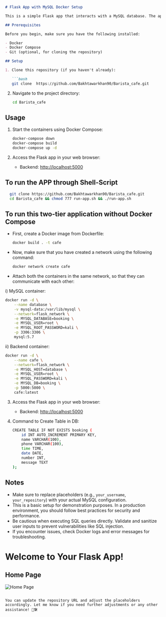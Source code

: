 ```markdown
# Flask App with MySQL Docker Setup

This is a simple Flask app that interacts with a MySQL database. The app allows users to submit booking information, which is then stored in the database.

## Prerequisites

Before you begin, make sure you have the following installed:

- Docker
- Docker Compose
- Git (optional, for cloning the repository)

## Setup

1. Clone this repository (if you haven't already):

   ```bash
   git clone  https://github.com/Bakhtawarkhan90/Barista_cafe.git 
   ```

2. Navigate to the project directory:

   ```bash
   cd Barista_cafe
   ```

## Usage

1. Start the containers using Docker Compose:

   ```bash
   docker-compose down
   docker-compose build
   docker-compose up -d
   ```

2. Access the Flask app in your web browser:

   - Backend: [http://localhost:5000](http://localhost:5000)

## To run the APP through Shell-Script 
 ```bash
   git clone https://github.com/Bakhtawarkhan90/Barista_cafe.git 
   cd Barista_cafe && chmod 777 run-app.sh && ./run-app.sh
   ```

## To run this two-tier application without Docker Compose

- First, create a Docker image from Dockerfile:

   ```bash
   docker build . -t cafe
   ```

- Now, make sure that you have created a network using the following command:

   ```bash
   docker network create cafe
   ```

- Attach both the containers in the same network, so that they can communicate with each other:

i) MySQL container:

   ```bash
   docker run -d \
       --name database \
       -v mysql-data:/var/lib/mysql \
       --network=flask_network \
       -e MYSQL_DATABASE=booking \
       -e MYSQL_USER=root \
       -e MYSQL_ROOT_PASSWORD=kali \
       -p 3306:3306 \
       mysql:5.7
   ```

ii) Backend container:

   ```bash
   docker run -d \
       --name cafe \
       --network=flask_network \
       -e MYSQL_HOST=database \
       -e MYSQL_USER=root \
       -e MYSQL_PASSWORD=kali \
       -e MYSQL_DB=booking \
       -p 5000:5000 \
       cafe:latest
   ```

3. Access the Flask app in your web browser:

   - Backend: [http://localhost:5000](http://localhost:5000)

4. Command to Create Table in DB:

   ```bash
   CREATE TABLE IF NOT EXISTS booking (
       id INT AUTO_INCREMENT PRIMARY KEY,
       name VARCHAR(100),
       phone VARCHAR(100),
       time TIME,
       date DATE,
       number INT,
       message TEXT
   );
   ```

## Notes

- Make sure to replace placeholders (e.g., `your_username`, `your_repository`) with your actual MySQL configuration.
- This is a basic setup for demonstration purposes. In a production environment, you should follow best practices for security and performance.
- Be cautious when executing SQL queries directly. Validate and sanitize user inputs to prevent vulnerabilities like SQL injection.
- If you encounter issues, check Docker logs and error messages for troubleshooting.

# Welcome to Your Flask App!

## Home Page
![Home Page](https://via.placeholder.com/800x400.png?text=Home+Page)
```

You can update the repository URL and adjust the placeholders accordingly. Let me know if you need further adjustments or any other assistance! 🚀🛠️
